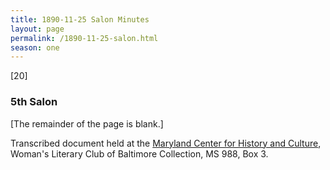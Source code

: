 ```yaml
---
title: 1890-11-25 Salon Minutes
layout: page
permalink: /1890-11-25-salon.html
season: one
---
```

[20]

### 5th Salon

[The remainder of the page is blank.]

Transcribed document held at the [Maryland Center for History and Culture](http://mdhs.org/), Woman's Literary Club of Baltimore Collection, MS 988, Box 3. 